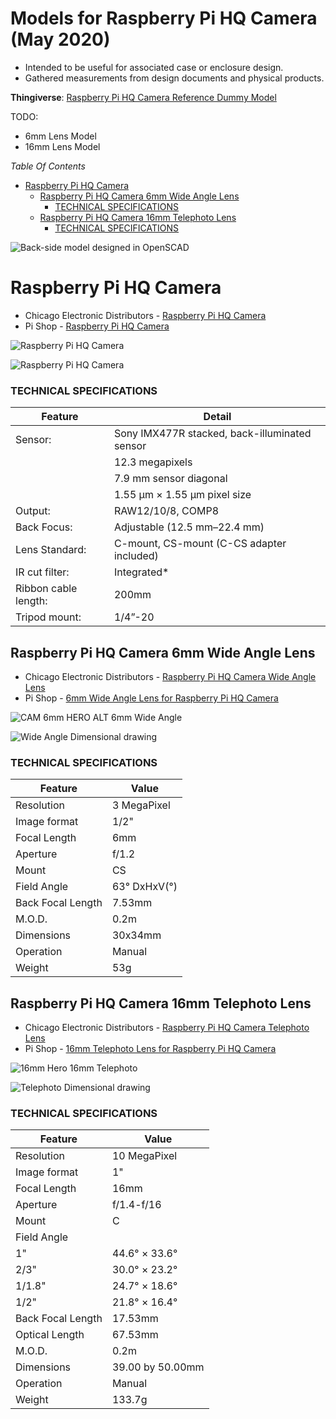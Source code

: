 Models for Raspberry Pi HQ Camera (May 2020)
=====================================================

-	Intended to be useful for associated case or enclosure design.
-	Gathered measurements from design documents and physical products.

**Thingiverse**: [Raspberry Pi HQ Camera Reference Dummy Model](https://www.thingiverse.com/thing:4335497/)

TODO:

 - 6mm Lens Model
 - 16mm Lens Model


*Table Of Contents*
<!-- markdown-toc start - Don't edit this section. Run M-x markdown-toc-refresh-toc -->

-	[Raspberry Pi HQ Camera](#raspberry-pi-hq-camera)
	-	[Raspberry Pi HQ Camera 6mm Wide Angle Lens](#raspberry-pi-hq-camera-6mm-wide-angle-lens)
		-	[TECHNICAL SPECIFICATIONS](#technical-specifications)
	-	[Raspberry Pi HQ Camera 16mm Telephoto Lens](#raspberry-pi-hq-camera-16mm-telephoto-lens)
		-	[TECHNICAL SPECIFICATIONS](#technical-specifications-1)

<!-- markdown-toc end -->

![Back-side model designed in OpenSCAD](img/piHQcam_backside_model.png)

Raspberry Pi HQ Camera
======================

-	Chicago Electronic Distributors - [Raspberry Pi HQ Camera](https://chicagodist.com/products/raspberry-pi-hq-camera)
-	Pi Shop - [Raspberry Pi HQ Camera](https://www.pishop.us/product/raspberry-pi-hq-camera/)

![Raspberry Pi HQ Camera](img/CAMERASOLO_1000x_sm1.png)

![Raspberry Pi HQ Camera](img/PIHQCamDimensions_2048x.png)

### TECHNICAL SPECIFICATIONS

| Feature              | Detail                                        |
|----------------------|-----------------------------------------------|
| Sensor:              | Sony IMX477R stacked, back-illuminated sensor |
|                      | 12.3 megapixels                               |
|                      | 7.9 mm sensor diagonal                        |
|                      | 1.55 μm × 1.55 μm pixel size                  |
| Output:              | RAW12/10/8, COMP8                             |
| Back Focus:          | Adjustable (12.5 mm–22.4 mm)                  |
| Lens Standard:       | C-mount, CS-mount (C-CS adapter included)     |
| IR cut filter:       | Integrated\*                                  |
| Ribbon cable length: | 200mm                                         |
| Tripod mount:        | 1/4”-20                                       |

Raspberry Pi HQ Camera 6mm Wide Angle Lens
------------------------------------------

-	Chicago Electronic Distributors - [Raspberry Pi HQ Camera Wide Angle Lens](https://chicagodist.com/products/raspberry-pi-hq-camera-wide-angle-lens)
-	Pi Shop - [6mm Wide Angle Lens for Raspberry Pi HQ Camera](https://www.pishop.us/product/6mm-wide-angle-lens-for-raspberry-pi-hq-camera/)

![CAM 6mm HERO ALT](img/CAM_6mmHero_600x.jpg) 6mm Wide Angle

![Wide Angle Dimensional drawing](img/WideAngle_600x.png)

### TECHNICAL SPECIFICATIONS

| Feature           | Value        |
|-------------------|--------------|
| Resolution        | 3 MegaPixel  |
| Image format      | 1/2&quot;    |
| Focal Length      | 6mm          |
| Aperture          | f/1.2        |
| Mount             | CS           |
| Field Angle       | 63° DxHxV(°) |
| Back Focal Length | 7.53mm       |
| M.O.D.            | 0.2m         |
| Dimensions        | 30x34mm      |
| Operation         | Manual       |
| Weight            | 53g          |

Raspberry Pi HQ Camera 16mm Telephoto Lens
------------------------------------------

-	Chicago Electronic Distributors - [Raspberry Pi HQ Camera Telephoto Lens](https://chicagodist.com/products/raspberry-pi-hq-camera-telephoto-lens)
-	Pi Shop - [16mm Telephoto Lens for Raspberry Pi HQ Camera](https://www.pishop.us/product/raspberry-pi-hq-camera/)

![16mm Hero](img/CAM_LONGLENSHEROALT_600x.jpg) 16mm Telephoto

![Telephoto Dimensional drawing](img/Telephoto_lens_2048x.png)

### TECHNICAL SPECIFICATIONS

| Feature           | Value            |
|-------------------|------------------|
| Resolution        | 10 MegaPixel     |
| Image format      | 1&quot;          |
| Focal Length      | 16mm             |
| Aperture          | f/1.4-f/16       |
| Mount             | C                |
| Field Angle       |                  |
| 1"                | 44.6° × 33.6°    |
| 2/3"              | 30.0° × 23.2°    |
| 1/1.8"            | 24.7° × 18.6°    |
| 1/2"              | 21.8° × 16.4°    |
| Back Focal Length | 17.53mm          |
| Optical Length    | 67.53mm          |
| M.O.D.            | 0.2m             |
| Dimensions        | 39.00 by 50.00mm |
| Operation         | Manual           |
| Weight            | 133.7g           |
